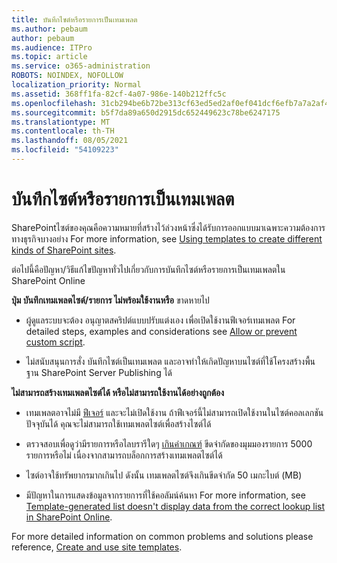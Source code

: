 ```yaml
---
title: บันทึกไซต์หรือรายการเป็นเทมเพลต
ms.author: pebaum
author: pebaum
ms.audience: ITPro
ms.topic: article
ms.service: o365-administration
ROBOTS: NOINDEX, NOFOLLOW
localization_priority: Normal
ms.assetid: 368ff1fa-82cf-4a07-986e-140b212ffc5c
ms.openlocfilehash: 31cb294be6b72be313cf63ed5ed2af0ef041dcf6efb7a7a2af4e1b6a9a149c43
ms.sourcegitcommit: b5f7da89a650d2915dc652449623c78be6247175
ms.translationtype: MT
ms.contentlocale: th-TH
ms.lasthandoff: 08/05/2021
ms.locfileid: "54109223"
---
```

# <a name="save-site-or-list-as-a-template"></a>บันทึกไซต์หรือรายการเป็นเทมเพลต

SharePointไซต์ของคุณคือความหมายที่สร้างไว้ล่วงหน้าซึ่งได้รับการออกแบบมาเฉพาะความต้องการทางธุรกิจบางอย่าง For more information, see [Using templates to create different kinds of SharePoint sites](https://support.office.com/article/using-templates-to-create-different-kinds-of-sharepoint-sites-449eccec-ff99-4cf3-b62e-dcfee37e8da4).

ต่อไปนี้คือปัญหา/วิธีแก้ไขปัญหาทั่วไปเกี่ยวกับการบันทึกไซต์หรือรายการเป็นเทมเพลตใน SharePoint Online

**ปุ่ม บันทึกเทมเพลตไซต์/รายการ ไม่พร้อมใช้งานหรือ** ขาดหายไป 

- ผู้ดูแลระบบจะต้อง อนุญาตสคริปต์แบบปรับแต่งเอง เพื่อเปิดใช้งานฟีเจอร์เทมเพลต For detailed steps, examples and considerations see [Allow or prevent custom script](https://docs.microsoft.com/sharepoint/allow-or-prevent-custom-script).


- ไม่สนับสนุนการสั่ง บันทึกไซต์เป็นเทมเพลต และอาจทําให้เกิดปัญหาบนไซต์ที่ใช้โครงสร้างพื้นฐาน SharePoint Server Publishing ได้


**ไม่สามารถสร้างเทมเพลตไซต์ได้ หรือไม่สามารถใช้งานได้อย่างถูกต้อง**

- เทมเพลตอาจไม่มี [ฟีเจอร์](https://social.technet.microsoft.com/wiki/contents/articles/14423.sharepoint-2013-existing-features-guid.aspx) และจะไม่เปิดใช้งาน ถ้าฟีเจอร์นี้ไม่สามารถเปิดใช้งานในไซต์คอลเลกชันปัจจุบันได้ คุณจะไม่สามารถใช้เทมเพลตไซต์เพื่อสร้างไซต์ได้


- ตรวจสอบเพื่อดูว่ามีรายการหรือไลบรารีใดๆ [เกินค่าเกณฑ์](https://support.office.com/article/Manage-large-lists-and-libraries-in-SharePoint-B8588DAE-9387-48C2-9248-C24122F07C59) ขีดจํากัดของมุมมองรายการ 5000 รายการหรือไม่ เนื่องจากสามารถบล็อกการสร้างเทมเพลตไซต์ได้


- ไซต์อาจใช้ทรัพยากรมากเกินไป ดังนั้น เทมเพลตไซต์จึงเกินขีดจํากัด 50 เมกะไบต์ (MB)


- มีปัญหาในการแสดงข้อมูลจากรายการที่ใช้คอลัมน์ค้นหา For more information, see [Template-generated list doesn't display data from the correct lookup list in SharePoint Online](https://docs.microsoft.com/sharepoint/support/lists-and-libraries/template-generated-list-incorrect-data).


For more detailed information on common problems and solutions please reference, [Create and use site templates](https://support.office.com/article/Create-and-use-site-templates-60371B0F-00E0-4C49-A844-34759EBDD989).

